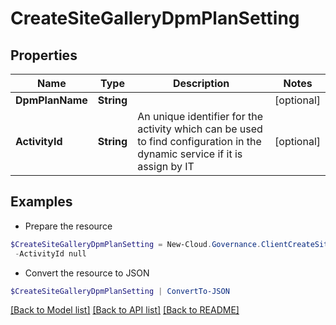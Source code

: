 # CreateSiteGalleryDpmPlanSetting
## Properties

Name | Type | Description | Notes
------------ | ------------- | ------------- | -------------
**DpmPlanName** | **String** |  | [optional] 
**ActivityId** | **String** | An unique identifier for the activity which can be used to find configuration in the dynamic service if it is assign by IT | [optional] 

## Examples

- Prepare the resource
```powershell
$CreateSiteGalleryDpmPlanSetting = New-Cloud.Governance.ClientCreateSiteGalleryDpmPlanSetting  -DpmPlanName null `
 -ActivityId null
```

- Convert the resource to JSON
```powershell
$CreateSiteGalleryDpmPlanSetting | ConvertTo-JSON
```

[[Back to Model list]](../README.md#documentation-for-models) [[Back to API list]](../README.md#documentation-for-api-endpoints) [[Back to README]](../README.md)

